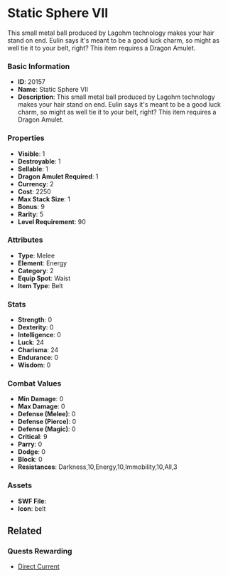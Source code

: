 # Static Sphere VII

This small metal ball produced by Lagohm technology makes your hair stand on end. Eulin says it's meant to be a good luck charm, so might as well tie it to your belt, right? This item requires a Dragon Amulet.

### Basic Information

- **ID**: 20157
- **Name**: Static Sphere VII
- **Description**: This small metal ball produced by Lagohm technology makes your hair stand on end. Eulin says it&#039;s meant to be a good luck charm, so might as well tie it to your belt, right? This item requires a Dragon Amulet.

### Properties

- **Visible**: 1
- **Destroyable**: 1
- **Sellable**: 1
- **Dragon Amulet Required**: 1
- **Currency**: 2
- **Cost**: 2250
- **Max Stack Size**: 1
- **Bonus**: 9
- **Rarity**: 5
- **Level Requirement**: 90

### Attributes

- **Type**: Melee
- **Element**: Energy
- **Category**: 2
- **Equip Spot**: Waist
- **Item Type**: Belt

### Stats

- **Strength**: 0
- **Dexterity**: 0
- **Intelligence**: 0
- **Luck**: 24
- **Charisma**: 24
- **Endurance**: 0
- **Wisdom**: 0

### Combat Values

- **Min Damage**: 0
- **Max Damage**: 0
- **Defense (Melee)**: 0
- **Defense (Pierce)**: 0
- **Defense (Magic)**: 0
- **Critical**: 9
- **Parry**: 0
- **Dodge**: 0
- **Block**: 0
- **Resistances**: Darkness,10,Energy,10,Immobility,10,All,3

### Assets

- **SWF File**: 
- **Icon**: belt

## Related

### Quests Rewarding

- [Direct Current](../quests/1807-direct-current.md)

